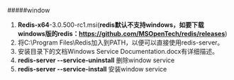 #####window
1. **Redis-x64**-3.0.500-rc1.msi(**redis默认不支持windows，如要下载windows版的redis：https://github.com/MSOpenTech/redis/releases**)  
2. 将C:\Program Files\Redis加入到PATH，以便可以直接使用redis-server。  
3. 安装目录下的文档Windows Service Documentation.docx有详细描述。
4. **redis-server --service-uninstall** 删除window service  
5. **redis-server --service-install**   安装window service  

